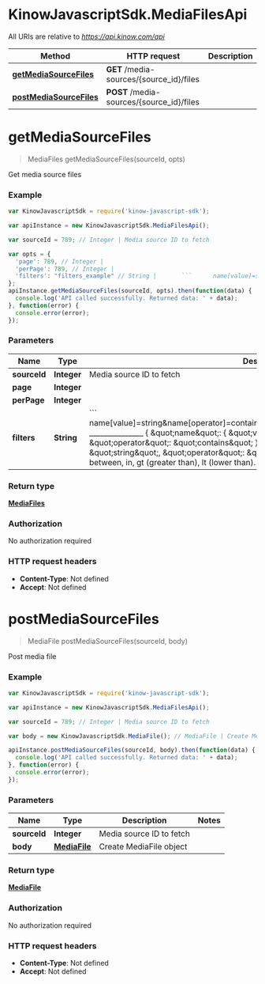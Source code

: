 # KinowJavascriptSdk.MediaFilesApi

All URIs are relative to *https://api.kinow.com/api*

Method | HTTP request | Description
------------- | ------------- | -------------
[**getMediaSourceFiles**](MediaFilesApi.md#getMediaSourceFiles) | **GET** /media-sources/{source_id}/files | 
[**postMediaSourceFiles**](MediaFilesApi.md#postMediaSourceFiles) | **POST** /media-sources/{source_id}/files | 


<a name="getMediaSourceFiles"></a>
# **getMediaSourceFiles**
> MediaFiles getMediaSourceFiles(sourceId, opts)



Get media source files

### Example
```javascript
var KinowJavascriptSdk = require('kinow-javascript-sdk');

var apiInstance = new KinowJavascriptSdk.MediaFilesApi();

var sourceId = 789; // Integer | Media source ID to fetch

var opts = { 
  'page': 789, // Integer | 
  'perPage': 789, // Integer | 
  'filters': "filters_example" // String |       ```      name[value]=string&name[operator]=contains&date_add[value]=string&date_add[operator]=lt      _______________        {      \"name\": {      \"value\": \"string\",      \"operator\": \"contains\"      },      \"date_add\": {      \"value\": \"string\",      \"operator\": \"lt\"      }      } ```Operator can be: strict, contains, between, in, gt (greater than), lt (lower than).
};
apiInstance.getMediaSourceFiles(sourceId, opts).then(function(data) {
  console.log('API called successfully. Returned data: ' + data);
}, function(error) {
  console.error(error);
});

```

### Parameters

Name | Type | Description  | Notes
------------- | ------------- | ------------- | -------------
 **sourceId** | **Integer**| Media source ID to fetch | 
 **page** | **Integer**|  | [optional] 
 **perPage** | **Integer**|  | [optional] 
 **filters** | **String**|       &#x60;&#x60;&#x60;      name[value]&#x3D;string&amp;name[operator]&#x3D;contains&amp;date_add[value]&#x3D;string&amp;date_add[operator]&#x3D;lt      _______________        {      \&quot;name\&quot;: {      \&quot;value\&quot;: \&quot;string\&quot;,      \&quot;operator\&quot;: \&quot;contains\&quot;      },      \&quot;date_add\&quot;: {      \&quot;value\&quot;: \&quot;string\&quot;,      \&quot;operator\&quot;: \&quot;lt\&quot;      }      } &#x60;&#x60;&#x60;Operator can be: strict, contains, between, in, gt (greater than), lt (lower than). | [optional] 

### Return type

[**MediaFiles**](MediaFiles.md)

### Authorization

No authorization required

### HTTP request headers

 - **Content-Type**: Not defined
 - **Accept**: Not defined

<a name="postMediaSourceFiles"></a>
# **postMediaSourceFiles**
> MediaFile postMediaSourceFiles(sourceId, body)



Post media file

### Example
```javascript
var KinowJavascriptSdk = require('kinow-javascript-sdk');

var apiInstance = new KinowJavascriptSdk.MediaFilesApi();

var sourceId = 789; // Integer | Media source ID to fetch

var body = new KinowJavascriptSdk.MediaFile(); // MediaFile | Create MediaFile object

apiInstance.postMediaSourceFiles(sourceId, body).then(function(data) {
  console.log('API called successfully. Returned data: ' + data);
}, function(error) {
  console.error(error);
});

```

### Parameters

Name | Type | Description  | Notes
------------- | ------------- | ------------- | -------------
 **sourceId** | **Integer**| Media source ID to fetch | 
 **body** | [**MediaFile**](MediaFile.md)| Create MediaFile object | 

### Return type

[**MediaFile**](MediaFile.md)

### Authorization

No authorization required

### HTTP request headers

 - **Content-Type**: Not defined
 - **Accept**: Not defined

